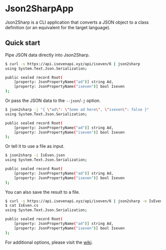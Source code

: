 # Json2SharpApp

Json2Sharp is a CLI application that converts a JSON object to a class definition (or an equivalent for the target language).

## Quick start

Pipe JSON data directly into Json2Sharp.

```bash
$ curl -s https://api.isevenapi.xyz/api/iseven/6 | json2sharp
using System.Text.Json.Serialization;

public sealed record Root(
    [property: JsonPropertyName("ad")] string Ad,
    [property: JsonPropertyName("iseven")] bool Iseven
);
```

Or pass the JSON data to the `--json`/`-j` option.

```bash
$ json2sharp -j "{ \"ad\": \"Some ad here\", \"iseven\": false }"
using System.Text.Json.Serialization;

public sealed record Root(
    [property: JsonPropertyName("ad")] string Ad,
    [property: JsonPropertyName("iseven")] bool Iseven
);
```

Or tell it to use a file as input.

```bash
$ json2sharp -i IsEven.json
using System.Text.Json.Serialization;

public sealed record Root(
    [property: JsonPropertyName("ad")] string Ad,
    [property: JsonPropertyName("iseven")] bool Iseven
);
```

You can also save the result to a file.

```bash
$ curl -s https://api.isevenapi.xyz/api/iseven/6 | json2sharp -o IsEven.cs
$ cat IsEven.cs
using System.Text.Json.Serialization;

public sealed record Root(
    [property: JsonPropertyName("ad")] string Ad,
    [property: JsonPropertyName("iseven")] bool Iseven
);
```

For additional options, please visit the [wiki](https://github.com/Kaoticz/Json2Sharp/wiki).